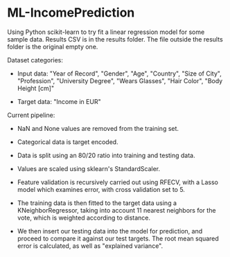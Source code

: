 # ML-IncomePrediction
Using Python scikit-learn to try fit a linear regression model 
for some sample data.
Results CSV is in the results folder. The file outside the results folder is the original empty one.

Dataset categories:
- Input data: "Year of Record", "Gender", "Age", "Country", "Size of City", "Profession", "University Degree", "Wears Glasses", "Hair Color", "Body Height [cm]"

- Target data: "Income in EUR"

Current pipeline:

- NaN and None values are removed from the training set.

- Categorical data is target encoded.

- Data is split using an 80/20 ratio into training and testing data.

- Values are scaled using sklearn's StandardScaler.

- Feature validation is recursively carried out using RFECV, with a Lasso model which examines error, with cross validation set to 5.

- The training data is then fitted to the target data using a KNeighborRegressor, taking into account 11 nearest neighbors for the vote, which is weighted according to distance.

- We then insert our testing data into the model for prediction, and proceed to compare it against our test targets. The root mean squared error is calculated, as well as "explained variance".


